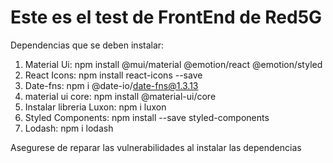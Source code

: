 # Este es el test de FrontEnd de Red5G

Dependencias que se deben instalar:

1. Material Ui: npm install @mui/material @emotion/react @emotion/styled
2. React Icons: npm install react-icons --save
3. Date-fns: npm i @date-io/date-fns@1.3.13
4. material ui core: npm install @material-ui/core
5. Instalar libreria Luxon: npm i luxon
6. Styled Components: npm install --save styled-components
7. Lodash: npm i lodash

Asegurese de reparar las vulnerabilidades al instalar las dependencias
